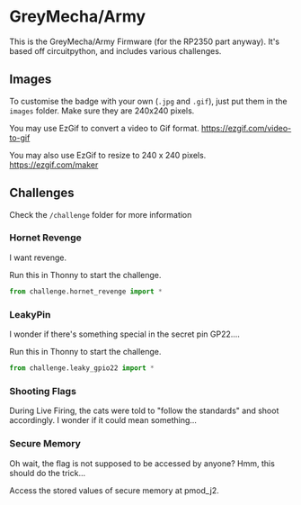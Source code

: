 # GreyMecha/Army

This is the GreyMecha/Army Firmware (for the RP2350 part anyway). It's based off circuitpython, and includes various challenges.


## Images

To customise the badge with your own (`.jpg` and `.gif`), just put them in the `images` folder. 
Make sure they are 240x240 pixels.

You may use EzGif to convert a video to Gif format. https://ezgif.com/video-to-gif

You may also use EzGif to resize to 240 x 240 pixels. https://ezgif.com/maker


## Challenges

Check the `/challenge` folder for more information

### Hornet Revenge

I want revenge.

Run this in Thonny to start the challenge.

```python
from challenge.hornet_revenge import *
```

### LeakyPin

I wonder if there's something special in the secret pin GP22....

Run this in Thonny to start the challenge.

```python
from challenge.leaky_gpio22 import *
```

### Shooting Flags

During Live Firing, the cats were told to "follow the standards" and shoot accordingly. I wonder if it could mean something...


### Secure Memory

Oh wait, the flag is not supposed to be accessed by anyone? Hmm, this should do the trick...

Access the stored values of secure memory at pmod_j2.
